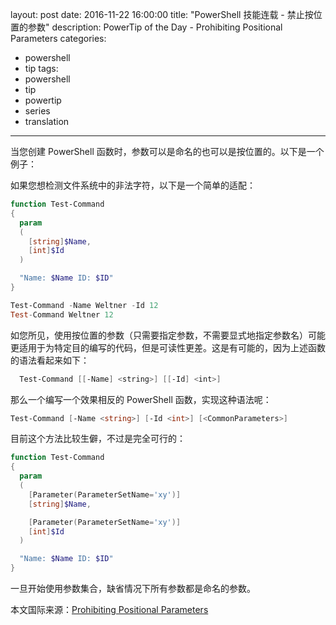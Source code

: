 ﻿layout: post
date: 2016-11-22 16:00:00
title: "PowerShell 技能连载 - 禁止按位置的参数"
description: PowerTip of the Day - Prohibiting Positional Parameters
categories:
- powershell
- tip
tags:
- powershell
- tip
- powertip
- series
- translation
---
当您创建 PowerShell 函数时，参数可以是命名的也可以是按位置的。以下是一个例子：

如果您想检测文件系统中的非法字符，以下是一个简单的适配：

```powershell
function Test-Command
{
  param
  (
    [string]$Name,
    [int]$Id
  )

  "Name: $Name ID: $ID"
}

Test-Command -Name Weltner -Id 12
Test-Command Weltner 12
```

如您所见，使用按位置的参数（只需要指定参数，不需要显式地指定参数名）可能更适用于为特定目的编写的代码，但是可读性更差。这是有可能的，因为上述函数的语法看起来如下：

```powershell
  Test-Command [[-Name] <string>] [[-Id] <int>]
```

那么一个编写一个效果相反的 PowerShell 函数，实现这种语法呢：

```powershell
Test-Command [-Name <string>] [-Id <int>] [<CommonParameters>]
```

目前这个方法比较生僻，不过是完全可行的：

```powershell
function Test-Command
{
  param
  (
    [Parameter(ParameterSetName='xy')]
    [string]$Name,

    [Parameter(ParameterSetName='xy')]
    [int]$Id
  )

  "Name: $Name ID: $ID"
}
```

一旦开始使用参数集合，缺省情况下所有参数都是命名的参数。
<!--more-->
本文国际来源：[Prohibiting Positional Parameters](http://community.idera.com/powershell/powertips/b/tips/posts/prohibiting-positional-parameters)
